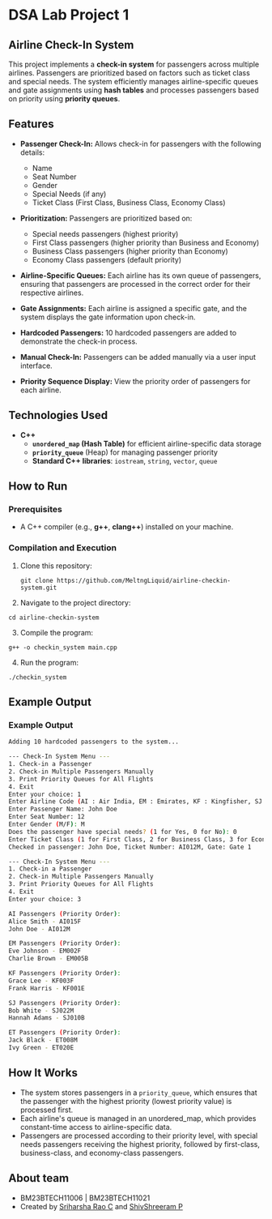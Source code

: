 # DSA Lab Project 1

## Airline Check-In System

This project implements a **check-in system** for passengers across multiple airlines. Passengers are prioritized based on factors such as ticket class and special needs. The system efficiently manages airline-specific queues and gate assignments using **hash tables** and processes passengers based on priority using **priority queues**.
  
## Features

- **Passenger Check-In:** Allows check-in for passengers with the following details:
  - Name
  - Seat Number
  - Gender
  - Special Needs (if any)
  - Ticket Class (First Class, Business Class, Economy Class)
  
- **Prioritization:** Passengers are prioritized based on:
  - Special needs passengers (highest priority)
  - First Class passengers (higher priority than Business and Economy)
  - Business Class passengers (higher priority than Economy)
  - Economy Class passengers (default priority)

- **Airline-Specific Queues:** Each airline has its own queue of passengers, ensuring that passengers are processed in the correct order for their respective airlines.

- **Gate Assignments:** Each airline is assigned a specific gate, and the system displays the gate information upon check-in.

- **Hardcoded Passengers:** 10 hardcoded passengers are added to demonstrate the check-in process.

- **Manual Check-In:** Passengers can be added manually via a user input interface.

- **Priority Sequence Display:** View the priority order of passengers for each airline.

## Technologies Used

- **C++**
  - **`unordered_map` (Hash Table)** for efficient airline-specific data storage
  - **`priority_queue`** (Heap) for managing passenger priority
  - **Standard C++ libraries**: `iostream`, `string`, `vector`, `queue`

## How to Run

### Prerequisites

- A C++ compiler (e.g., **g++**, **clang++**) installed on your machine.

### Compilation and Execution

1. Clone this repository:
   ```
   git clone https://github.com/MeltngLiquid/airline-checkin-system.git
   ```

2. Navigate to the project directory:
```
cd airline-checkin-system
```

3. Compile the program:
```
g++ -o checkin_system main.cpp
```

4. Run the program:
```
./checkin_system
```

## Example Output

### Example Output

```bash
Adding 10 hardcoded passengers to the system...

--- Check-In System Menu ---
1. Check-in a Passenger
2. Check-in Multiple Passengers Manually
3. Print Priority Queues for All Flights
4. Exit
Enter your choice: 1
Enter Airline Code (AI : Air India, EM : Emirates, KF : Kingfisher, SJ : Spicejet, ET : Etihad): AI
Enter Passenger Name: John Doe
Enter Seat Number: 12
Enter Gender (M/F): M
Does the passenger have special needs? (1 for Yes, 0 for No): 0
Enter Ticket Class (1 for First Class, 2 for Business Class, 3 for Economy Class): 3
Checked in passenger: John Doe, Ticket Number: AI012M, Gate: Gate 1

--- Check-In System Menu ---
1. Check-in a Passenger
2. Check-in Multiple Passengers Manually
3. Print Priority Queues for All Flights
4. Exit
Enter your choice: 3

AI Passengers (Priority Order):
Alice Smith - AI015F
John Doe - AI012M

EM Passengers (Priority Order):
Eve Johnson - EM002F
Charlie Brown - EM005B

KF Passengers (Priority Order):
Grace Lee - KF003F
Frank Harris - KF001E

SJ Passengers (Priority Order):
Bob White - SJ022M
Hannah Adams - SJ010B

ET Passengers (Priority Order):
Jack Black - ET008M
Ivy Green - ET020E
```
## How It Works
- The system stores passengers in a `priority_queue`, which ensures that the passenger with the highest priority (lowest priority value) is processed first.
- Each airline's queue is managed in an unordered_map, which provides constant-time access to airline-specific data.
- Passengers are processed according to their priority level, with special needs passengers receiving the highest priority, followed by first-class, business-class, and economy-class passengers.
  

## About team

- BM23BTECH11006 | BM23BTECH11021
- Created by [Sriharsha Rao C](www.github.com/MeltngLiquid) and [ShivShreeram P](www.github.com/Shivshreeram)
